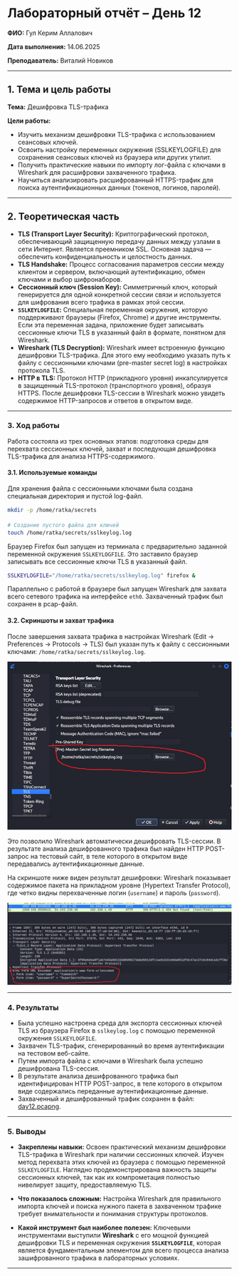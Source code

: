 
# Лабораторный отчёт – День 12


**ФИО:** Гул Керим Аллалович
 
**Дата выполнения:** 14.06.2025

**Преподаватель:** Виталий Новиков 


---

## 1. Тема и цель работы

**Тема:** Дешифровка TLS-трафика

**Цели работы:**

- Изучить механизм дешифровки TLS-трафика с использованием сеансовых ключей.
- Освоить настройку переменных окружения (SSLKEYLOGFILE) для сохранения сеансовых ключей из браузера или других утилит.
- Получить практические навыки по импорту лог-файла с ключами в Wireshark для расшифровки захваченного трафика.
- Научиться анализировать расшифрованный HTTPS-трафик для поиска аутентификационных данных (токенов, логинов, паролей).
---

## 2. Теоретическая часть

*   **TLS (Transport Layer Security):** Криптографический протокол, обеспечивающий защищенную передачу данных между узлами в сети Интернет. Является преемником SSL. Основная задача — обеспечить конфиденциальность и целостность данных.
*   **TLS Handshake:** Процесс согласования параметров сессии между клиентом и сервером, включающий аутентификацию, обмен ключами и выбор шифронаборов.
*   **Сессионный ключ (Session Key):** Симметричный ключ, который генерируется для одной конкретной сессии связи и используется для шифрования всего трафика в рамках этой сессии.
*   **`SSLKEYLOGFILE`:** Специальная переменная окружения, которую поддерживают браузеры (Firefox, Chrome) и другие инструменты. Если эта переменная задана, приложение будет записывать сессионные ключи TLS в указанный файл в формате, понятном для Wireshark.
*   **Wireshark (TLS Decryption):** Wireshark имеет встроенную функцию дешифровки TLS-трафика. Для этого ему необходимо указать путь к файлу с сессионными ключами (pre-master secret log) в настройках протокола TLS.
*   **HTTP в TLS:** Протокол HTTP (прикладного уровня) инкапсулируется в защищенный TLS-протокол (транспортного уровня), образуя HTTPS. После дешифровки TLS-сессии в Wireshark можно увидеть содержимое HTTP-запросов и ответов в открытом виде.

---

### 3. Ход работы

Работа состояла из трех основных этапов: подготовка среды для перехвата сессионных ключей, захват и последующая дешифровка TLS-трафика для анализа HTTPS-содержимого.


#### 3.1. Используемые команды

Для хранения файла с сессионными ключами была создана специальная директория и пустой log-файл.

```bash
mkdir -p /home/ratka/secrets

# Создание пустого файла для ключей
touch /home/ratka/secrets/sslkeylog.log
```
Браузер Firefox был запущен из терминала с предварительно заданной переменной окружения `SSLKEYLOGFILE`. Это заставило браузер записывать все сессионные ключи TLS в указанный файл.

```bash
SSLKEYLOGFILE="/home/ratka/secrets/sslkeylog.log" firefox &
```

Параллельно с работой в браузере был запущен Wireshark для захвата всего сетевого трафика на интерфейсе `eth0`. Захваченный трафик был сохранен в pcap-файл.

#### 3.2. Скриншоты и захват трафика

После завершения захвата трафика в настройках Wireshark (Edit -> Preferences -> Protocols -> TLS) был указан путь к файлу с сессионными ключами: `/home/ratka/secrets/sslkeylog.log`.

![wireshark](https://raw.githubusercontent.com/Nelass1c/practica-konvey/main/day12/screenshots/sslkeys.jpg)

Это позволило Wireshark автоматически дешифровать TLS-сессии. В результате анализа дешифрованного трафика был найден HTTP POST-запрос на тестовый сайт, в теле которого в открытом виде передавались аутентификационные данные.

На скриншоте ниже виден результат дешифровки: Wireshark показывает содержимое пакета на прикладном уровне (Hypertext Transfer Protocol), где четко видны перехваченные логин (`username`) и пароль (`password`).

![Дешифрованный трафик с учетными данными](https://raw.githubusercontent.com/Nelass1c/practica-konvey/main/day12/screenshots/PAROL.jpg)

---

### 4. Результаты

*   Была успешно настроена среда для экспорта сессионных ключей TLS из браузера Firefox в `sslkeylog.log` с помощью переменной окружения `SSLKEYLOGFILE`.
*   Захвачен TLS-трафик, сгенерированный во время аутентификации на тестовом веб-сайте.
*   Путем импорта файла с ключами в Wireshark была успешно дешифрована TLS-сессия.
*   В результате анализа дешифрованного трафика был идентифицирован HTTP POST-запрос, в теле которого в открытом виде содержались переданные аутентификационные данные.
*   Захваченный и дешифрованный трафик сохранен в файл: [day12.pcapng](https://raw.githubusercontent.com/Nelass1c/practica-konvey/main/day12/day12.pcapng).

---

### 5. Выводы

*   **Закреплены навыки:** Освоен практический механизм дешифровки TLS-трафика в Wireshark при наличии сессионных ключей. Изучен метод перехвата этих ключей из браузера с помощью переменной `SSLKEYLOGFILE`. Наглядно продемонстрирована важность защиты сессионных ключей, так как их компрометация полностью нивелирует защиту, предоставляемую TLS.

*   **Что показалось сложным:** Настройка Wireshark для правильного импорта ключей и поиска нужного пакета в захваченном трафике требует внимательности и понимания структуры протоколов.

*   **Какой инструмент был наиболее полезен:** Ключевыми инструментами выступили **Wireshark** с его мощной функцией дешифровки TLS и переменная окружения **`SSLKEYLOGFILE`**, которая является фундаментальным элементом для всего процесса анализа зашифрованного трафика в лабораторных условиях.

---